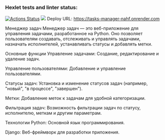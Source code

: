 ### Hexlet tests and linter status:
[![Actions Status](https://github.com/danlo12/python-project-52/actions/workflows/hexlet-check.yml/badge.svg)](https://github.com/danlo12/python-project-52/actions)
<a href="https://codeclimate.com/github/danlo12/python-project-52/maintainability"><img src="https://api.codeclimate.com/v1/badges/4a5b0c873a16c196249f/maintainability" /></a>
Deploy URL: https://tasks-manager-nahf.onrender.com

Менеджер задач
Менеджер задач — это веб-приложение для управления задачами, разработанное на Python. Оно позволяет пользователям создавать, отслеживать и управлять задачами, назначать исполнителей, устанавливать статусы и добавлять метки.

Основные функции
Управление задачами: Создание, редактирование и удаление задач.

Управление пользователями: Добавление и управление пользователями.

Статусы задач: Установка и изменение статусов задач (например, "новый", "в процессе", "завершен").

Метки: Добавление меток к задачам для удобной категоризации.

Фильтрация задач: Возможность фильтрации задач по статусу, исполнителю, меткам и другим параметрам.

Технологии
Python: Основной язык программирования.

Django: Веб-фреймворк для разработки приложения.